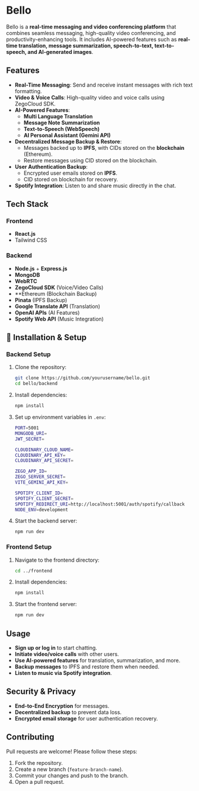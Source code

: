 # Bello

Bello is a **real-time messaging and video conferencing platform** that combines seamless messaging, high-quality video conferencing, and productivity-enhancing tools. It includes AI-powered features such as **real-time translation, message summarization, speech-to-text, text-to-speech, and AI-generated images**.

##  Features

- **Real-Time Messaging**: Send and receive instant messages with rich text formatting.
- **Video & Voice Calls**: High-quality video and voice calls using ZegoCloud SDK.
- **AI-Powered Features**:
  - **Multi Language Translation** 
  - **Message  Note Summarization**
  - **Text-to-Speech (WebSpeech)**
  - **AI Personal Assistant  (Gemini API)**
- **Decentralized Message Backup & Restore**:
  - Messages backed up to **IPFS**, with CIDs stored on the **blockchain** (Ethereum).
  - Restore messages using CID stored on the blockchain.
- **User Authentication Backup**:
  - Encrypted user emails stored on **IPFS**.
  - CID stored on blockchain for recovery.
- **Spotify Integration**: Listen to and share music directly in the chat.

## Tech Stack

### **Frontend**
- **React.js** 
- Tailwind CSS

### **Backend**
- **Node.js** + **Express.js**
- **MongoDB** 
- **WebRTC** 
- **ZegoCloud SDK** (Voice/Video Calls)
- **Ethereum  (Blockchain Backup)
- **Pinata** (IPFS Backup)
- **Google Translate API** (Translation)
- **OpenAI APIs** (AI Features)
- **Spotify Web API** (Music Integration)

## 🔧 Installation & Setup

### **Backend Setup**
1. Clone the repository:
   ```sh
   git clone https://github.com/yourusername/bello.git
   cd bello/backend
   ```
2. Install dependencies:
   ```sh
   npm install
   ```
3. Set up environment variables in `.env`:
   ```sh
   PORT=5001
   MONGODB_URI=
   JWT_SECRET=

   CLOUDINARY_CLOUD_NAME=
   CLOUDINARY_API_KEY=
   CLOUDINARY_API_SECRET=

   ZEGO_APP_ID=
   ZEGO_SERVER_SECRET=
   VITE_GEMINI_API_KEY=

   SPOTIFY_CLIENT_ID=
   SPOTIFY_CLIENT_SECRET=
   SPOTIFY_REDIRECT_URI=http://localhost:5001/auth/spotify/callback
   NODE_ENV=development

   ```
4. Start the backend server:
   ```sh
   npm run dev
   ```

### **Frontend Setup**
1. Navigate to the frontend directory:
   ```sh
   cd ../frontend
   ```
2. Install dependencies:
   ```sh
   npm install
   ```
3. Start the frontend server:
   ```sh
   npm run dev
   ```

##  Usage
- **Sign up or log in** to start chatting.
- **Initiate video/voice calls** with other users.
- **Use AI-powered features** for translation, summarization, and more.
- **Backup messages** to IPFS and restore them when needed.
- **Listen to music via Spotify integration**.

##  Security & Privacy
- **End-to-End Encryption** for messages.
- **Decentralized backup** to prevent data loss.
- **Encrypted email storage** for user authentication recovery.

##  Contributing
Pull requests are welcome! Please follow these steps:
1. Fork the repository.
2. Create a new branch (`feature-branch-name`).
3. Commit your changes and push to the branch.
4. Open a pull request.



